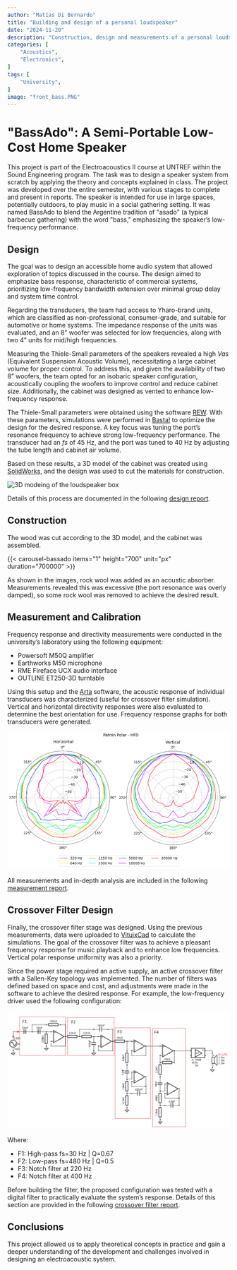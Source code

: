 ```yaml
---
author: "Matías Di Bernardo"
title: "Building and design of a personal loudspeaker"
date: "2024-11-20"
description: "Construction, design and measurements of a personal loudspeaker."
categories: [
    "Acoustics",
    "Electronics",
]
tags: [
    "University",
]
image: "front_bass.PNG"
---
```


# "BassAdo": A Semi-Portable Low-Cost Home Speaker
This project is part of the Electroacoustics II course at UNTREF within the Sound Engineering program. The task was to design a speaker system from scratch by applying the theory and concepts explained in class.
The project was developed over the entire semester, with various stages to complete and present in reports. The speaker is intended for use in large spaces, potentially outdoors, to play music in a social gathering setting. It was named BassAdo to blend the Argentine tradition of "asado" (a typical barbecue gathering) with the word "bass," emphasizing the speaker’s low-frequency performance.

## Design
The goal was to design an accessible home audio system that allowed exploration of topics discussed in the course. The design aimed to emphasize bass response, characteristic of commercial systems, prioritizing low-frequency bandwidth extension over minimal group delay and system time control.

Regarding the transducers, the team had access to Yharo-brand units, which are classified as non-professional, consumer-grade, and suitable for automotive or home systems. The impedance response of the units was evaluated, and an 8” woofer was selected for low frequencies, along with two 4” units for mid/high frequencies.

Measuring the Thiele-Small parameters of the speakers revealed a high *Vas* (Equivalent Suspension Acoustic Volume), necessitating a large cabinet volume for proper control. To address this, and given the availability of two 8” woofers, the team opted for an isobaric speaker configuration, acoustically coupling the woofers to improve control and reduce cabinet size. Additionally, the cabinet was designed as vented to enhance low-frequency response.

The Thiele-Small parameters were obtained using the software [REW](https://www.roomeqwizard.com/). With these parameters, simulations were performed in [Basta!](https://www.tolvan.com/index.php?page=/basta/basta.php) to optimize the design for the desired response. A key focus was tuning the port’s resonance frequency to achieve strong low-frequency performance. The transducer had an *fs* of 45 Hz, and the port was tuned to 40 Hz by adjusting the tube length and cabinet air volume.

Based on these results, a 3D model of the cabinet was created using [SolidWorks](https://www.solidworks.com/), and the design was used to cut the materials for construction.

![3D modeing of the loudspeaker box](diseño_gab.PNG)

Details of this process are documented in the following [design report](https://drive.google.com/file/d/1uej1m6gwg99JoPEw5Jbu3cTq74ViIG58/view?usp=sharing).


## Construction
The wood was cut according to the 3D model, and the cabinet was assembled.

{{< carousel-bassado items="1" height="700" unit="px" duration="700000" >}}

As shown in the images, rock wool was added as an acoustic absorber. Measurements revealed this was excessive (the port resonance was overly damped), so some rock wool was removed to achieve the desired result.

## Measurement and Calibration
Frequency response and directivity measurements were conducted in the university’s laboratory using the following equipment:

- Powersoft M50Q amplifier
- Earthworks M50 microphone
- RME Fireface UCX audio interface
- OUTLINE ET250-3D turntable

Using this setup and the [Arta](https://artalabs.hr/) software, the acoustic response of individual transducers was characterized (useful for crossover filter simulation). Vertical and horizontal directivity responses were also evaluated to determine the best orientation for use. Frequency response graphs for both transducers were generated.

![Polar response for the mid/high driver](patron_polar.PNG)

All measurements and in-depth analysis are included in the following [measurement report](https://drive.google.com/file/d/1dPwJAqadPM3Ja80anA1P1Ei3EP9M8w-q/view?usp=sharing).

## Crossover Filter Design
Finally, the crossover filter stage was designed. Using the previous measurements, data were uploaded to [VituixCad](https://kimmosaunisto.net/) to calculate the simulations. The goal of the crossover filter was to achieve a pleasant frequency response for music playback and to enhance low frequencies. Vertical polar response uniformity was also a priority.

Since the power stage required an active supply, an active crossover filter with a Sallen-Key topology was implemented. The number of filters was defined based on space and cost, and adjustments were made in the software to achieve the desired response. For example, the low-frequency driver used the following configuration:

![Crossover filter for the low frequency driver](filtro_cruce.PNG)

Where:
- F1: High-pass fs=30 Hz | Q=0.67
- F2: Low-pass fs=480 Hz | Q=0.5
- F3: Notch filter at 220 Hz
- F4: Notch filter at 400 Hz

Before building the filter, the proposed configuration was tested with a digital filter to practically evaluate the system’s response.
Details of this section are provided in the following [crossover filter report](https://drive.google.com/file/d/121wkPnp_QsODk99a2Jm44jfb-Xbl6ZKn/view?usp=sharing).

## Conclusions
This project allowed us to apply theoretical concepts in practice and gain a deeper understanding of the development and challenges involved in designing an electroacoustic system.